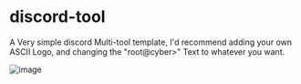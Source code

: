# discord-tool

A Very simple discord Multi-tool template, I'd recommend adding your own ASCII Logo, and changing the "root@cyber>" Text to whatever you want.

![image](https://github.com/cyberhy/discord-tool/assets/147515189/9a566ab0-e701-4e00-ae89-bb94ae399c45)

